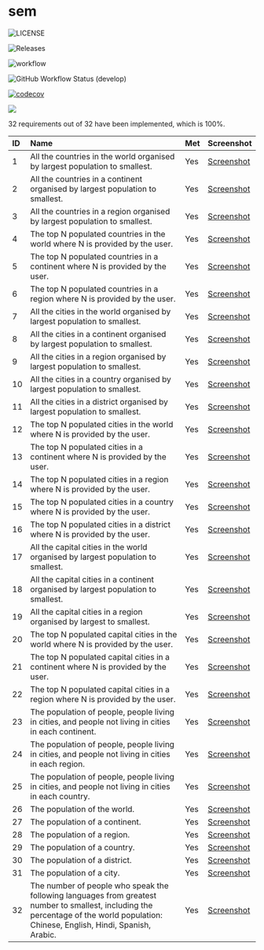 # sem



![LICENSE](https://img.shields.io/github/license/40346200Aidan/sem.svg?style=flat-square)

![Releases](https://img.shields.io/github/release/40346200Aidan/sem/all.svg?style=flat-square)

![workflow](https://github.com/40346200Aidan/sem/actions/workflows/main.yml/badge.svg)

![GitHub Workflow Status (develop)](https://img.shields.io/github/workflow/status/40346200Aidan/sem/Workflow1/development?style=flat-square)

[![codecov](https://codecov.io/gh/40081168LJ/sem/branch/master/graph/badge.svg?token=CZ5MIG4KAZ)](https://codecov.io/gh/40081168LJ/sem/tree/develop/src/main/java/com/napier/sem)

<a href="https://codecov.io/gh/40081168LJ/sem" > 
 <img src="https://codecov.io/gh/40081168LJ/sem/branch/master/graph/badge.svg?token=CZ5MIG4KAZ"/> 
 </a>
 

 
 32 requirements out of 32 have been implemented, which is 100%.

| ID  | Name                                                                                                                                                                                               | Met  | Screenshot |
|:----|:------------------------------------------------------------------------------------------------------------------------------------|:-----|:-----------|
| 1   | All the countries in the world organised by largest population to smallest.                                                                                                                        | Yes  | [Screenshot](https://github.com/40081168LJ/sem/blob/feature/ReadMe/ReportScreenshots/Report1_Screenshot.png) |
| 2   | All the countries in a continent organised by largest population to smallest.                                                                                                                      | Yes  | [Screenshot](https://github.com/40081168LJ/sem/blob/feature/ReadMe/ReportScreenshots/Report2_Screenshot.png) |
| 3   | All the countries in a region organised by largest population to smallest.                                                                                                                         | Yes  | [Screenshot](https://github.com/40081168LJ/sem/blob/feature/ReadMe/ReportScreenshots/Report3_Screenshot.png) |
| 4   | The top N populated countries in the world where N is provided by the user.                                                                                                                        | Yes  | [Screenshot](https://github.com/40081168LJ/sem/blob/feature/ReadMe/ReportScreenshots/Report4_Screenshot.png) |
| 5   | The top N populated countries in a continent where N is provided by the user.                                                                                                                      | Yes  | [Screenshot](https://github.com/40081168LJ/sem/blob/feature/ReadMe/ReportScreenshots/Report5_Screenshot.png) | 
| 6   | The top N populated countries in a region where N is provided by the user.                                                                                                                         | Yes  | [Screenshot](https://github.com/40081168LJ/sem/blob/feature/ReadMe/ReportScreenshots/Report6_Screenshot.png) |
| 7   | All the cities in the world organised by largest population to smallest.                                                                                                                           | Yes  | [Screenshot](https://github.com/40081168LJ/sem/blob/feature/ReadMe/ReportScreenshots/Report7_Screenshot.png) |
| 8   | All the cities in a continent organised by largest population to smallest.                                                                                                                         | Yes  | [Screenshot](https://github.com/40081168LJ/sem/blob/feature/ReadMe/ReportScreenshots/Report8_Screenshot.png) |
| 9   | All the cities in a region organised by largest population to smallest.                                                                                                                            | Yes  | [Screenshot](https://github.com/40081168LJ/sem/blob/feature/ReadMe/ReportScreenshots/Report9_Screenshot.png) |
| 10  | All the cities in a country organised by largest population to smallest.                                                                                                                           | Yes  | [Screenshot](https://github.com/40081168LJ/sem/blob/feature/ReadMe/ReportScreenshots/Report10_Screenshot.png) |
| 11  | All the cities in a district organised by largest population to smallest.                                                                                                                          | Yes  | [Screenshot](https://github.com/40081168LJ/sem/blob/feature/ReadMe/ReportScreenshots/Report11_Screenshot.png) |
| 12  | The top N populated cities in the world where N is provided by the user.                                                                                                                           | Yes  | [Screenshot](https://github.com/40081168LJ/sem/blob/feature/ReadMe/ReportScreenshots/Report12_Screenshot.png) |
| 13  | The top N populated cities in a continent where N is provided by the user.                                                                                                                         | Yes  | [Screenshot](https://github.com/40081168LJ/sem/blob/feature/ReadMe/ReportScreenshots/Report13_Screenshot.png) |
| 14  | The top N populated cities in a region where N is provided by the user.                                                                                                                            | Yes  | [Screenshot](https://github.com/40081168LJ/sem/blob/feature/ReadMe/ReportScreenshots/Report14_Screenshot.png) |
| 15  | The top N populated cities in a country where N is provided by the user.                                                                                                                           | Yes  | [Screenshot](https://github.com/40081168LJ/sem/blob/feature/ReadMe/ReportScreenshots/Report15_Screenshot.png) |
| 16  | The top N populated cities in a district where N is provided by the user.                                                                                                                          | Yes  | [Screenshot](https://github.com/40081168LJ/sem/blob/feature/ReadMe/ReportScreenshots/Report16_Screenshot.png) |
| 17  | All the capital cities in the world organised by largest population to smallest.                                                                                                                   | Yes  | [Screenshot](https://github.com/40081168LJ/sem/blob/feature/ReadMe/ReportScreenshots/Report17_Screenshot.png) |
| 18  | All the capital cities in a continent organised by largest population to smallest.                                                                                                                 | Yes  | [Screenshot](https://github.com/40081168LJ/sem/blob/feature/ReadMe/ReportScreenshots/Report18_Screenshot.png) |
| 19  | All the capital cities in a region organised by largest to smallest.                                                                                                                               | Yes  | [Screenshot](https://github.com/40081168LJ/sem/blob/feature/ReadMe/ReportScreenshots/Report19_Screenshot.png) |
| 20  | The top N populated capital cities in the world where N is provided by the user.                                                                                                                   | Yes  | [Screenshot](https://github.com/40081168LJ/sem/blob/feature/ReadMe/ReportScreenshots/Report20_Screenshot.png) |
| 21  | The top N populated capital cities in a continent where N is provided by the user.                                                                                                                 | Yes  | [Screenshot](https://github.com/40081168LJ/sem/blob/feature/ReadMe/ReportScreenshots/Report21_Screenshot.png) |
| 22  | The top N populated capital cities in a region where N is provided by the user.                                                                                                                    | Yes  | [Screenshot](https://github.com/40081168LJ/sem/blob/feature/ReadMe/ReportScreenshots/Report22_Screenshot.png) |
| 23  | The population of people, people living in cities, and people not living in cities in each continent.                                                                                              | Yes  | [Screenshot](https://github.com/40081168LJ/sem/blob/feature/ReadMe/ReportScreenshots/Report23_Screenshot.png) |
| 24  | The population of people, people living in cities, and people not living in cities in each region.                                                                                                 | Yes  | [Screenshot](https://github.com/40081168LJ/sem/blob/feature/ReadMe/ReportScreenshots/Report24_Screenshot.png) |
| 25  | The population of people, people living in cities, and people not living in cities in each country.                                                                                                | Yes  | [Screenshot](https://github.com/40081168LJ/sem/blob/feature/ReadMe/ReportScreenshots/Report25_Screenshot.png) |
| 26  | The population of the world.                                                                                                                                                                       | Yes  | [Screenshot](https://github.com/40081168LJ/sem/blob/feature/ReadMe/ReportScreenshots/Report26_Screenshot.png) |
| 27  | The population of a continent.                                                                                                                                                                     | Yes  | [Screenshot](https://github.com/40081168LJ/sem/blob/feature/ReadMe/ReportScreenshots/Report27_Screenshot.png) |
| 28  | The population of a region.                                                                                                                                                                        | Yes  | [Screenshot](https://github.com/40081168LJ/sem/blob/feature/ReadMe/ReportScreenshots/Report28_Screenshot.png) |
| 29  | The population of a country.                                                                                                                                                                       | Yes  | [Screenshot](https://github.com/40081168LJ/sem/blob/feature/ReadMe/ReportScreenshots/Report29_Screenshot.png) |
| 30  | The population of a district.                                                                                                                                                                      | Yes  | [Screenshot](https://github.com/40081168LJ/sem/blob/feature/ReadMe/ReportScreenshots/Report30_Screenshot.png) |
| 31  | The population of a city.                                                                                                                                                                          | Yes  | [Screenshot](https://github.com/40081168LJ/sem/blob/feature/ReadMe/ReportScreenshots/Report31_Screenshot.png) |
| 32  | The number of people who speak the following languages from greatest number to smallest, including the percentage of the world population: Chinese, English, Hindi, Spanish, Arabic. | Yes  | [Screenshot](https://github.com/40081168LJ/sem/blob/feature/ReadMe/ReportScreenshots/Report32_Screenshot.png)
